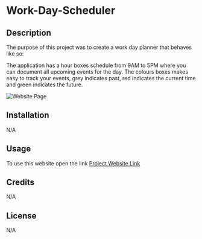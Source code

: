 # Work-Day-Scheduler

## Description

The purpose of this project was to create a work day planner that behaves like so:

The application has a hour boxes schedule from 9AM to 5PM where you can document all upcoming events for the day. The colours boxes makes easy to track your events, grey indicates past, red indicates the current time and green indicates the future.

![Website Page]()


## Installation

N/A

## Usage

To use this website open the link [Project Website Link](https://dantas11.github.io/Work-Day-Scheduler/)

## Credits

N/A

## License

N/A
